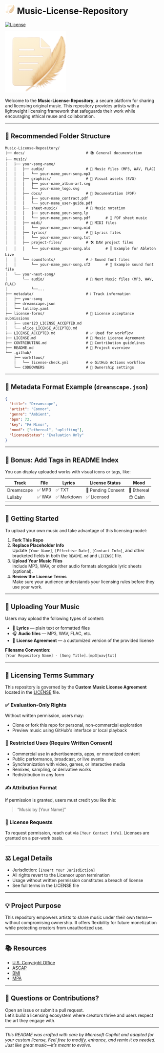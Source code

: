 # <img src="https://raw.githubusercontent.com/thaumaturgists/SDCM/main/images/MusicLicenseRepository/Logos/UTC-Large.png" alt="Music License Repository Image" width="32"> Music-License-Repository

[![License](https://img.shields.io/badge/license-Custom%20Music%20License-brightgreen)](./LICENSE)

<img src="https://raw.githubusercontent.com/thaumaturgists/Music-License-Repository/main/legal-paper-icon.png" alt="License Repository Image" width="200"> <!-- Adjust width and height as needed -->

Welcome to the **Music-License-Repository**, a secure platform for sharing and licensing original music. This repository provides artists with a lightweight licensing framework that safeguards their work while encouraging ethical reuse and collaboration.

---

## 📁 Recommended Folder Structure

```plaintext
Music-License-Repository/
├── docs/                            # 📚 General documentation
├── music/
│   ├── your-song-name/
│   │   ├── audio/                   # 🎵 Music files (MP3, WAV, FLAC)
│   │   │   └── your-name_your-song.mp3
│   │   ├── graphics/                # 🎨 Visual assets (SVG)
│   │   │   ├── your-name_album-art.svg
│   │   │   └── your-name_logo.svg
│   │   ├── docs/                    # 📄 Documentation (PDF)
│   │   │   ├── your-name_contract.pdf
│   │   │   └── your-name_user-guide.pdf
│   │   ├── sheet-music/             # 🎼 Music notation
│   │   │   ├── your-name_your-song.ly
│   │   │   └── your-name_your-song.pdf       # 📄 PDF sheet music
│   │   ├── midi/                    # 🎹 MIDI files
│   │   │   └── your-name_your-song.mid
│   │   ├── lyrics/                  # 📝 Lyrics files
│   │   │   └── your-name_your-song.txt
│   │   ├── project-files/           # 🛠️ DAW project files
│   │   │   └── your-name_your-song.als       # 🎚️ Example for Ableton Live
│   │   └── soundfonts/              # 🎶 Sound font files
│   │       └── your-name_your-song.sf2       # 🎵 Example sound font file
│   └── your-next-song/
│       └── audio/                   # 🎵 Next Music files (MP3, WAV, FLAC)
│           └──...
├── metadata/                        # ℹ️ Track information
│   ├── your-song                    
│   ├── dreamscape.json
│   └── lullaby.yaml
├── license-forms/                   # 📝 License acceptance submissions
│   ├── user123_LICENSE_ACCEPTED.md
│   └── alice_LICENSE_ACCEPTED.md
├── LICENSE_ACCEPTED.md              # ✅ Used for workflow
├── LICENSE.md                       # 📜 Music License Agreement
├── CONTRIBUTING.md                  # 🤝 Contribution guidelines
├── README.md                        # 📖 Project overview
└── .github/
    ├── workflows/
    │   └── license-check.yml        # ⚙️ GitHub Actions workflow
    └── CODEOWNERS                   # 👥 Ownership settings
```

---

## 🧭 Metadata Format Example (`dreamscape.json`)

```json
{
  "title": "Dreamscape",
  "artist": "Connor",
  "genre": "Ambient",
  "bpm": 72,
  "key": "F# Minor",
  "mood": ["ethereal", "uplifting"],
  "licenseStatus": "Evaluation Only"
}
```

---

## 🧩 Bonus: Add Tags in README Index

You can display uploaded works with visual icons or tags, like:

| Track        | File        | Lyrics       | License Status    | Mood         |
|--------------|-------------|--------------|--------------------|--------------|
| Dreamscape   | ✅ MP3       | ✅ TXT        | 🚫 Pending Consent | 🌌 Ethereal  |
| Lullaby      | ✅ WAV       | ✅ Markdown   | ✅ Licensed        | 😌 Calm      |

---

## 🚀 Getting Started

To upload your own music and take advantage of this licensing model:

1. **Fork This Repo**  
2. **Replace Placeholder Info**  
   Update `[Your Name]`, `[Effective Date]`, `[Contact Info]`, and other bracketed fields in both the `README.md` and `LICENSE` file.  
3. **Upload Your Music Files**  
   Include MP3, WAV, or other audio formats alongside lyric sheets (optional).
4. **Review the License Terms**  
   Make sure your audience understands your licensing rules before they use your work.

---

## 🎼 Uploading Your Music

Users may upload the following types of content:

- 🎤 **Lyrics** — plain text or formatted files  
- 🎧 **Audio files** — MP3, WAV, FLAC, etc.  
- 📄 **License Agreement** — a customized version of the provided license

**Filename Convention**:  
`[Your Repository Name] - [Song Title].[mp3|wav|txt]`

---

## 📜 Licensing Terms Summary

This repository is governed by the **Custom Music License Agreement** located in the [LICENSE](./LICENSE) file.

### ✅ Evaluation-Only Rights
Without written permission, users may:
- Clone or fork this repo for personal, non-commercial exploration  
- Preview music using GitHub's interface or local playback

### 🚫 Restricted Uses (Require Written Consent)
- Commercial use in advertisements, apps, or monetized content  
- Public performance, broadcast, or live events  
- Synchronization with video, games, or interactive media  
- Remixes, sampling, or derivative works  
- Redistribution in any form

### ✍️ Attribution Format
If permission is granted, users must credit you like this:  
> “Music by [Your Name]”

### 📧 License Requests
To request permission, reach out via `[Your Contact Info]`. Licenses are granted on a per-work basis.

---

## ⚖️ Legal Details

- Jurisdiction: `[Insert Your Jurisdiction]`  
- All rights revert to the Licensor upon termination  
- Usage without written permission constitutes a breach of license  
- See full terms in the LICENSE file

---

## 💡 Project Purpose

This repository empowers artists to share music under their own terms—without compromising ownership. It offers flexibility for future monetization while protecting creators from unauthorized use.

---

## 📚 Resources

- [U.S. Copyright Office](https://www.copyright.gov)  
- [ASCAP](https://www.ascap.com)  
- [BMI](https://www.bmi.com)  
- [MPA](https://www.mpaonline.org)

---

## 🙋 Questions or Contributions?

Open an issue or submit a pull request.  
Let’s build a licensing ecosystem where creators thrive and users respect the art they engage with.

---

_This README was crafted with care by Microsoft Copilot and adapted for your custom license, Feel free to modify, enhance, and remix it as needed. Just like great music—it’s meant to evolve._
